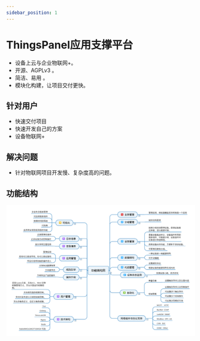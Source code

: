 ```yaml
---
sidebar_position: 1
---
```


# ThingsPanel应用支撑平台

- 设备上云与企业物联网+。
- 开源、AGPLv3 。
- 简洁、易用 。
- 模块化构建，让项目交付更快。

## 针对用户
- 快速交付项目
- 快速开发自己的方案
- 设备物联网+

## 解决问题
- 针对物联网项目开发慢、复杂度高的问题。

## 功能结构

![功能结构图](./img/功能结构图.png)


